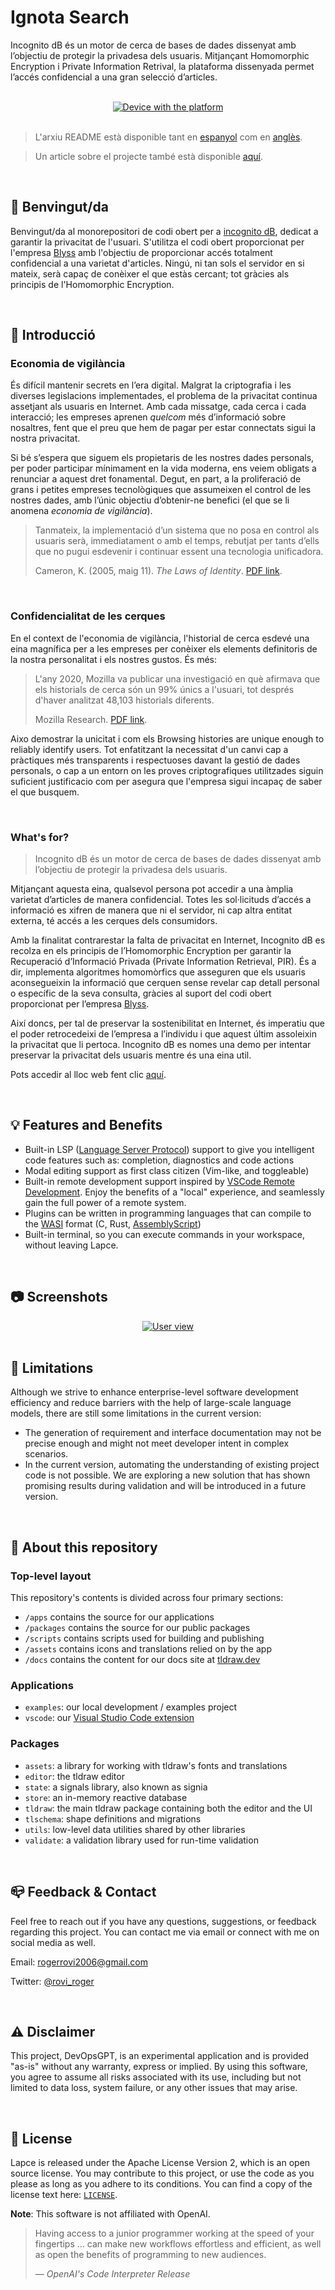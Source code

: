 [website]: https://incognitodb.com
[blyss]: https://github.com/blyssprivacy

# Ignota Search

Incognito dB és un motor de cerca de bases de dades dissenyat amb l’objectiu de protegir la privadesa dels usuaris. Mitjançant Homomorphic Encryption i Private Information Retrival, la plataforma dissenyada permet l’accés confidencial a una gran selecció d’articles.

<br />

<div alt style="text-align: center;">
    <picture>
        <a href="https://incognitodb.com">
            <source media="(prefers-color-scheme: dark)" srcset="https://raw.githubusercontent.com/twentyhq/twenty/main/docs/static/img/preview-dark.png">
            <img alt="Device with the platform" src="https://raw.githubusercontent.com/twitter/communitynotes/main/documentation/images/help-rate-this-note-expanded.png" />
        </a>
    </picture>
</div>

<br />

> L'arxiu README està disponible tant en [espanyol](https://github.com/Gasofa06/incognito-db/blob/main/README.es.md) com en [anglès](https://github.com/Gasofa06/incognito-db/blob/main/README.md).

> Un article sobre el projecte també està disponible [aquí](https://github.com/Gasofa06/Treball-de-Recerca).

<br />

## :wave: Benvingut/da

Benvingut/da al monorepositori de codi obert per a [incognito dB][website], dedicat a garantir la privacitat de l'usuari. S'utilitza el codi obert proporcionat per l'empresa [Blyss][blyss] amb l'objectiu de proporcionar accés totalment confidencial a una varietat d'articles. Ningú, ni tan sols el servidor en si mateix, serà capaç de conèixer el que estàs cercant; tot gràcies als principis de l'Homomorphic Encryption.

<br />

## :dart: Introducció

### Economia de vigilància

És difícil mantenir secrets en l’era digital. Malgrat la criptografia i les diverses legislacions implementades, el problema de la privacitat continua assetjant als usuaris en Internet. Amb cada missatge, cada cerca i cada interacció; les empreses aprenen _quelcom_ més d’informació sobre nosaltres, fent que el preu que hem de pagar per estar connectats sigui la nostra privacitat.

Si bé s’espera que siguem els propietaris de les nostres dades personals, per poder participar mínimament en la vida moderna, ens veiem obligats a renunciar a aquest dret fonamental. Degut, en part, a la proliferació de grans i petites empreses tecnològiques que assumeixen el control de les nostres dades, amb l’únic objectiu d’obtenir-ne benefici (el que se li anomena _economia de vigilància_).

> Tanmateix, la implementació d’un sistema que no posa en control als usuaris serà, immediatament o amb el temps, rebutjat per tants d’ells que no pugui esdevenir i continuar essent una tecnologia unificadora.
>
> Cameron, K. (2005, maig 11). _The Laws of Identity_. [PDF link](https://www.identityblog.com/stories/2005/05/13/TheLawsOfIentity.pdf).

<br />

### Confidencialitat de les cerques

En el context de l'economia de vigilància, l'historial de cerca esdevé una eina magnífica per a les empreses per conèixer els elements definitoris de la nostra personalitat i els nostres gustos. És més:

> L'any 2020, Mozilla va publicar una investigació en què afirmava que els historials de cerca són un 99% únics a l'usuari, tot després d'haver analitzat 48,103 historials diferents.
>
> Mozilla Research. [PDF link](https://www.usenix.org/system/files/soups2020-bird.pdf).

Aixo demostrar la unicitat i com els Browsing histories are unique enough to reliably identify users. Tot enfatitzant la necessitat d'un canvi cap a pràctiques més transparents i respectuoses davant la gestió de dades personals, o cap a un entorn on les proves criptografiques utilitzades siguin suficient justificacio com per asegura que l'empresa sigui incapaç de saber el que busquem.

<br />

### What's for?

> Incognito dB és un motor de cerca de bases de dades dissenyat amb l’objectiu de protegir la privadesa dels usuaris. 

Mitjançant aquesta eina, qualsevol persona pot accedir a una àmplia varietat d’articles de manera confidencial. Totes les sol·licituds d’accés a informació es xifren de manera que ni el servidor, ni cap altra entitat externa, té accés a les cerques dels consumidors.

Amb la finalitat contrarestar la falta de privacitat en Internet, Incognito dB es recolza en els principis de l’Homomorphic Encryption per garantir la Recuperació d’Informació Privada (Private Information Retrieval, PIR). És a dir, implementa algoritmes homomòrfics que asseguren que els usuaris aconsegueixin la informació que cerquen sense revelar cap detall personal o específic de la seva consulta, gràcies al suport del codi obert proporcionat per l’empresa [Blyss](https://github.com/blyssprivacy).

Així doncs, per tal de preservar la sostenibilitat en Internet, és imperatiu que el poder retrocedeixi de l’empresa a l’individu i que aquest últim assoleixin la privacitat que li pertoca. Incognito dB es nomes una demo per intentar preservar la privacitat dels usuaris mentre és una eina util.

Pots accedir al lloc web fent clic [aquí][website].

<br />

## :bulb: Features and Benefits

* Built-in LSP ([Language Server Protocol](https://microsoft.github.io/language-server-protocol/)) support to give you intelligent code features such as: completion, diagnostics and code actions
* Modal editing support as first class citizen (Vim-like, and toggleable)
* Built-in remote development support inspired by [VSCode Remote Development](https://code.visualstudio.com/docs/remote/remote-overview). Enjoy the benefits of a "local" experience, and seamlessly gain the full power of a remote system.
* Plugins can be written in programming languages that can compile to the [WASI](https://wasi.dev/) format (C, Rust, [AssemblyScript](https://www.assemblyscript.org/))
* Built-in terminal, so you can execute commands in your workspace, without leaving Lapce.

<br />

## :camera: Screenshots

<div alt style="text-align: center;">
    <picture>
        <a href="https://www.twenty.com">
            <source media="(prefers-color-scheme: dark)" srcset="https://raw.githubusercontent.com/twentyhq/twenty/main/docs/static/img/preview-dark.png">
            <img alt="User view" src="https://raw.githubusercontent.com/twentyhq/twenty/main/docs/static/img/preview-light.png" />
        </a>
    </picture>
</div>

<br />

## :construction: Limitations
Although we strive to enhance enterprise-level software development efficiency and reduce barriers with the help of large-scale language models, there are still some limitations in the current version:

- The generation of requirement and interface documentation may not be precise enough and might not meet developer intent in complex scenarios.
- In the current version, automating the understanding of existing project code is not possible. We are exploring a new solution that has shown promising results during validation and will be introduced in a future version.

<br />

## :open_file_folder: About this repository

### Top-level layout

This repository's contents is divided across four primary sections:

- `/apps` contains the source for our applications
- `/packages` contains the source for our public packages
- `/scripts` contains scripts used for building and publishing
- `/assets` contains icons and translations relied on by the app
- `/docs` contains the content for our docs site at [tldraw.dev](https://tldraw.dev)

### Applications

- `examples`: our local development / examples project
- `vscode`: our [Visual Studio Code extension](https://marketplace.visualstudio.com/items?itemName=tldraw-org.tldraw-vscode)

### Packages

- `assets`: a library for working with tldraw's fonts and translations
- `editor`: the tldraw editor
- `state`: a signals library, also known as signia
- `store`: an in-memory reactive database
- `tldraw`: the main tldraw package containing both the editor and the UI
- `tlschema`: shape definitions and migrations
- `utils`: low-level data utilities shared by other libraries
- `validate`: a validation library used for run-time validation

<br />

## :mailbox_closed: Feedback & Contact

Feel free to reach out if you have any questions, suggestions, or feedback regarding this project. You can contact me via email or connect with me on social media as well.

Email: [rogerrovi2006@gmail.com](mailto:rogerrovi2006@gmail.com)

Twitter: [@rovi_roger](https://twitter.com/rovi_roger)

<br />

## :warning: Disclaimer

This project, DevOpsGPT, is an experimental application and is provided "as-is" without any warranty, express or implied. By using this software, you agree to assume all risks associated with its use, including but not limited to data loss, system failure, or any other issues that may arise.

<br />

## :page_with_curl: License

Lapce is released under the Apache License Version 2, which is an open source license. You may contribute to this project, or use the code as you please as long as you adhere to its conditions. You can find a copy of the license text here: [`LICENSE`](LICENSE).

**Note**: This software is not affiliated with OpenAI.

> Having access to a junior programmer working at the speed of your fingertips ... can make new workflows effortless and efficient, as well as open the benefits of programming to new audiences.
>
> — _OpenAI's Code Interpreter Release_
